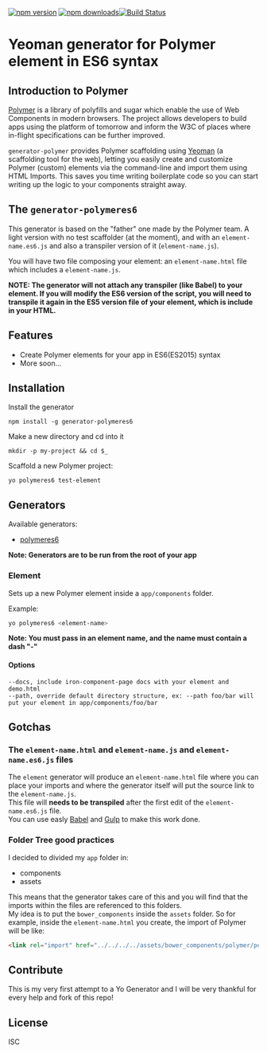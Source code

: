 [![npm version](https://img.shields.io/npm/v/generator-polymeres6.svg)](http://npmjs.org/generator-polymeres6)
[![npm downloads](https://img.shields.io/npm/dt/generator-polymeres6.svg)](http://npmjs.org/generator-polymeres6)[![Build Status](https://travis-ci.org/LasaleFamine/generator-polymeres6.svg?branch=1.0.0)](https://travis-ci.org/LasaleFamine/generator-polymeres6)


# Yeoman generator for Polymer element in ES6 syntax

## Introduction to Polymer

[Polymer](http://www.polymer-project.org/) is a library of polyfills and sugar which enable the use of Web Components in modern browsers. The project allows developers to build apps using the platform of tomorrow and inform the W3C of places where in-flight specifications can be further improved.

`generator-polymer` provides Polymer scaffolding using [Yeoman](http://yeoman.io) (a scaffolding tool for the web), letting you easily create and customize Polymer (custom) elements via the command-line and import them using HTML Imports. This saves you time writing boilerplate code so you can start writing up the logic to your components straight away.

## The `generator-polymeres6`

This generator is based on the "father" one made by the Polymer team.
A light version with no test scaffolder (at the moment), and with an `element-name.es6.js` and also a transpiler version of it (`element-name.js`).  

You will have two file composing your element: an `element-name.html` file which includes a `element-name.js`.

**NOTE: The generator will not attach any transpiler (like Babel) to your element. If you will modify the ES6 version of the script, you will need to transpile it again in the ES5 version file of your element, which is include in your HTML.**

## Features

* Create Polymer elements for your app in ES6(ES2015) syntax
* More soon...

## Installation

Install the generator  

`npm install -g generator-polymeres6`

Make a new directory and cd into it  

`mkdir -p my-project && cd $_`

Scaffold a new Polymer project:  

`yo polymeres6 test-element`

## Generators

Available generators:

- [polymeres6](#element)

**Note: Generators are to be run from the root of your app**

### Element
Sets up a new Polymer element inside a `app/components` folder.

Example:
```bash
yo polymeres6 <element-name>
```

**Note: You must pass in an element name, and the name must contain a dash "-"**

#### Options

```
--docs, include iron-component-page docs with your element and demo.html
--path, override default directory structure, ex: --path foo/bar will put your element in app/components/foo/bar
```


## Gotchas

### The `element-name.html` and `element-name.js` and `element-name.es6.js` files

The `element` generator will produce an `element-name.html` file where you can place your imports and where the generator itself will put the source link to the `element-name.js`.  
This file will **needs to be transpiled** after the first edit of the `element-name.es6.js` file.  
You can use easly [Babel](https://babeljs.io/) and [Gulp](http://gulpjs.com/) to make this work done.

### Folder Tree good practices

I decided to divided my `app` folder in:  

- components
- assets

This means that the generator takes care of this and you will find that the imports within the files are referenced to this folders.  
My idea is to put the `bower_components` inside the `assets` folder. So for example, inside the `element-name.html` you create, the import of Polymer will be like:

``` html
<link rel="import" href="../../../../assets/bower_components/polymer/polymer.html">
```

## Contribute

This is my very first attempt to a Yo Generator and I will be very thankful for every help and fork of this repo!

## License

ISC
